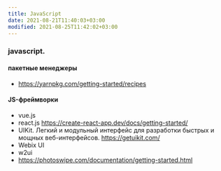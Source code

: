 ```yaml
---
title: JavaScript
date: 2021-08-21T11:40:03+03:00
modified: 2021-08-25T11:42:02+03:00
---
```


### javascript.

#### пакетные менеджеры
- <https://yarnpkg.com/getting-started/recipes>

#### JS-фреймворки
- vue.js
- react.js <https://create-react-app.dev/docs/getting-started/>
- UIKit. Легкий и модульный интерфейс для разработки быстрых и мощных веб-интерфейсов. <https://getuikit.com/>
- Webix UI
- w2ui
- <https://photoswipe.com/documentation/getting-started.html>


